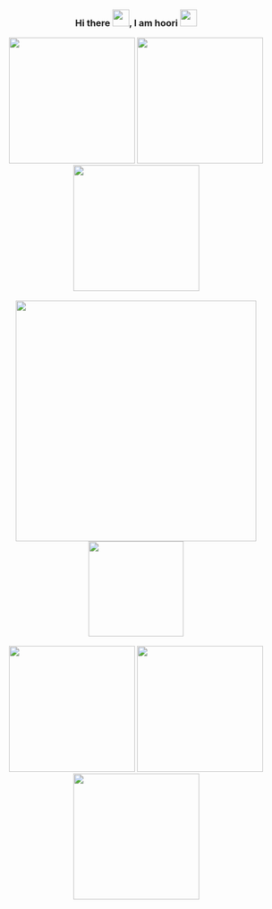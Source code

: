 <div align="center">
  
### Hi there <img src="https://raw.githubusercontent.com/MartinHeinz/MartinHeinz/master/wave.gif" width=30px, height=30px />, I am hoori <img src="https://c.tenor.com/eT_e-q0D5xoAAAAC/long-livethe-blob-sunglasses.gif" width=30px, height=30px />

<img width="225px"  src="https://s6.uupload.ir/files/untitled-1_fd1p.jpg">
<img width="225px"  src="https://s6.uupload.ir/files/untitled-1_fd1p.jpg">
<img width="225px"  src="https://s6.uupload.ir/files/untitled-1_fd1p.jpg">
<br><br>
<img width="430px" src="https://github-readme-stats.vercel.app/api?username=hooridahesh&show_icons=true&theme=algolia">
<!--[![Top Langs](https://github-readme-stats.vercel.app/api/top-langs/?username=hooridahesh&langs_count=8&theme=algolia)](https://github.com/hooridahesh/hooridahesh)-->
<img height="170px" src="https://github-readme-stats.vercel.app/api/top-langs?username=hooridahesh&show_icons=true&locale=en&layout=compact&theme=algolia">
<br><br>
<img width="225px"  src="https://s6.uupload.ir/files/untitled-1_fd1p.jpg">
<img width="225px"  src="https://s6.uupload.ir/files/untitled-1_fd1p.jpg">
<img width="225px"  src="https://s6.uupload.ir/files/untitled-1_fd1p.jpg">

</div>
